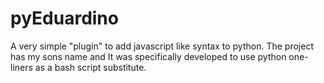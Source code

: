 # pyEduardino
A very simple "plugin" to add javascript like syntax to python. The project has my sons name and It was specifically developed to use python one-liners as a bash script substitute.
